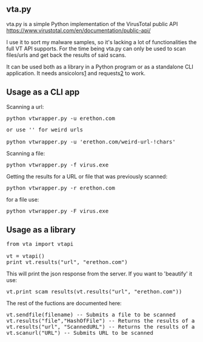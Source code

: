 ## vta.py
vta.py is a simple Python implementation of the VirusTotal public API https://www.virustotal.com/en/documentation/public-api/

I use it to sort my malware samples, so it's lacking a lot of functionalities the full VT API supports. For the time being vta.py can only be used to scan files/urls and get back the results of said scans.

It can be used both as a library in a Python program or as a standalone CLI application. It needs ansicolors[1] and requests[2] to work.
 
## Usage as a CLI app
Scanning a url:
<pre>
python vtwrapper.py -u erethon.com
</pre>

<pre>
or use '' for weird urls

python vtwrapper.py -u 'erethon.com/weird-url-!chars' 
</pre>

Scanning a file:
<pre>
python vtwrapper.py -f virus.exe
</pre>

Getting the results for a URL or file that was previously scanned:
<pre>
python vtwrapper.py -r erethon.com
</pre>

for a file use:
<pre>
python vtwrapper.py -F virus.exe
</pre>

## Usage as a library
<pre>
from vta import vtapi

vt = vtapi()
print vt.results("url", "erethon.com")
</pre>

This will print the json response from the server. If you want to 'beautify' it use:
<pre>
vt.print_scam_results(vt.results("url", "erethon.com"))
</pre>

The rest of the fuctions are documented here:
<pre>
vt.sendfile(filename) -- Submits a file to be scanned
vt.results("file","HashOfFile") -- Returns the results of a previously scanned file (you need to use its md5/sha1/sha256 hash)
vt.results("url", "ScannedURL") -- Returns the results of a previously scanned url
vt.scanurl("URL") -- Submits URL to be scanned
</pre>


[1]: https://pypi.python.org/pypi/ansicolors
[2]: https://gist.github.com/kennethreitz/973705
